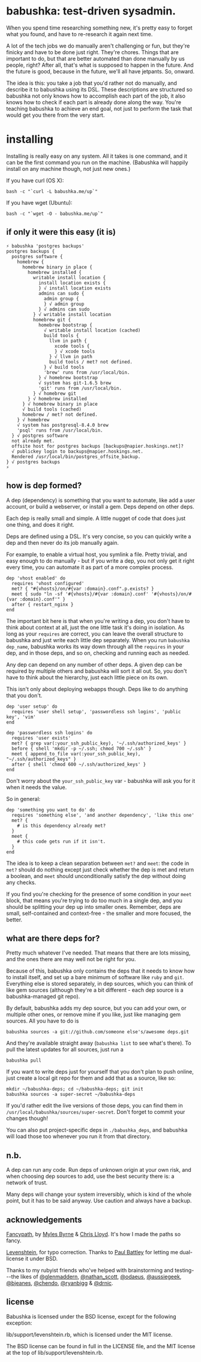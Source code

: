 # babushka: test-driven sysadmin.

When you spend time researching something new, it's pretty easy to forget what you found, and have to re-research it again next time.

A lot of the tech jobs we do manually aren't challenging or fun, but they're finicky and have to be done just right. They're chores. Things that are important to do, but that are better automated than done manually by us people, right? After all, that's what is supposed to happen in the future. And the future is good, because in the future, we'll all have jetpants. So, onward.

The idea is this: you take a job that you'd rather not do manually, and describe it to babushka using its DSL. These descriptions are structured so babushka not only knows how to accomplish each part of the job, it also knows how to check if each part is already done along the way. You're teaching babushka to achieve an end goal, not just to perform the task that would get you there from the very start.


# installing

Installing is really easy on any system. All it takes is one command, and it can be the first command you run on the machine. (Babushka will happily install on any machine though, not just new ones.)

If you have curl (OS X):

    bash -c "`curl -L babushka.me/up`"

If you have wget (Ubuntu):

    bash -c "`wget -O - babushka.me/up`"


## if only it were this easy (it is)

    ⚡ babushka 'postgres backups'
    postgres backups {
      postgres software {
        homebrew {
          homebrew binary in place {
            homebrew installed {
              writable install location {
                install location exists {
                } √ install location exists
                admins can sudo {
                  admin group {
                  } √ admin group
                } √ admins can sudo
              } √ writable install location
              homebrew git {
                homebrew bootstrap {
                  √ writable install location (cached)
                  build tools {
                    llvm in path {
                      xcode tools {
                      } √ xcode tools
                    } √ llvm in path
                    build tools / met? not defined.
                  } √ build tools
                  'brew' runs from /usr/local/bin.
                } √ homebrew bootstrap
                √ system has git-1.6.5 brew
                'git' runs from /usr/local/bin.
              } √ homebrew git
            } √ homebrew installed
          } √ homebrew binary in place
          √ build tools (cached)
          homebrew / met? not defined.
        } √ homebrew
        √ system has postgresql-8.4.0 brew
        'psql' runs from /usr/local/bin.
      } √ postgres software
      not already met.
      offsite host for postgres backups [backups@napier.hoskings.net]? 
      √ publickey login to backups@napier.hoskings.net.
      Rendered /usr/local/bin/postgres_offsite_backup.
    } √ postgres backups
    ⚡


## how is dep formed?

A dep (dependency) is something that you want to automate, like add a user account, or build a webserver, or install a gem. Deps depend on other deps.

Each dep is really small and simple. A little nugget of code that does just one thing, and does it right.

Deps are defined using a DSL. It's very concise, so you can quickly write a dep and then never do its job manually again.

For example, to enable a virtual host, you symlink a file. Pretty trivial, and easy enough to do manually - but if you write a dep, you not only get it right every time, you can automate it as part of a more complex process.

    dep 'vhost enabled' do
      requires 'vhost configured'
      met? { "#{vhosts}/on/#{var :domain}.conf".p.exists? }
      meet { sudo "ln -sf '#{vhosts}/#{var :domain}.conf' '#{vhosts}/on/#{var :domain}.conf'" }
      after { restart_nginx }
    end

The important bit here is that when you're writing a dep, you don't have to think about context at all, just the one little task it's doing in isolation. As long as your `requires` are correct, you can leave the overall structure to babushka and just write each little dep separately. When you run `babushka dep_name`, babushka works its way down through all the `requires` in your dep, and in those deps, and so on, checking and running each as needed.

Any dep can depend on any number of other deps. A given dep can be required by multiple others and babushka will sort it all out. So, you don't have to think about the hierarchy, just each little piece on its own.

This isn't only about deploying webapps though. Deps like to do anything that you don't.

    dep 'user setup' do
      requires 'user shell setup', 'passwordless ssh logins', 'public key', 'vim'
    end

    dep 'passwordless ssh logins' do
      requires 'user exists'
      met? { grep var(:your_ssh_public_key), '~/.ssh/authorized_keys' }
      before { shell 'mkdir -p ~/.ssh; chmod 700 ~/.ssh' }
      meet { append_to_file var(:your_ssh_public_key), "~/.ssh/authorized_keys" }
      after { shell 'chmod 600 ~/.ssh/authorized_keys' }
    end

Don't worry about the `your_ssh_public_key` var - babushka will ask you for it when it needs the value.

So in general:

    dep 'something you want to do' do
      requires 'something else', 'and another dependency', 'like this one'
      met? {
        # is this dependency already met?
      }
      meet {
        # this code gets run if it isn't.
      }
    end

The idea is to keep a clean separation between `met?` and `meet`: the code in `met?` should do nothing except just check whether the dep is met and return a boolean, and `meet` should unconditionally satisfy the dep without doing any checks.

If you find you're checking for the presence of some condition in your `meet` block, that means you're trying to do too much in a single dep, and you should be splitting your dep up into smaller ones. Remember, deps are small, self-contained and context-free - the smaller and more focused, the better.


## what are there deps for?

Pretty much whatever I've needed. That means that there are lots missing, and the ones there are may well not be right for you.

Because of this, babushka only contains the deps that it needs to know how to install itself, and set up a bare minimum of software like `ruby` and `git`. Everything else is stored separately, in dep sources, which you can think of like gem sources (although they're a bit different - each dep source is a babushka-managed git repo).

By default, babushka adds my dep source, but you can add your own, or multiple other ones, or remove mine if you like, just like managing gem sources. All you have to do is

    babushka sources -a git://github.com/someone else's/awesome deps.git

And they're available straight away (`babushka list` to see what's there). To pull the latest updates for all sources, just run a

    babushka pull

If you want to write deps just for yourself that you don't plan to push online, just create a local git repo for them and add that as a source, like so:

    mkdir ~/babushka-deps; cd ~/babushka-deps; git init
    babushka sources -a super-secret ~/babushka-deps

If you'd rather edit the live versions of those deps, you can find them in `/usr/local/babushka/sources/super-secret`. Don't forget to commit your changes though!

You can also put project-specific deps in `./babushka_deps`, and babushka will load those too whenever you run it from that directory.


## n.b.

A dep can run any code. Run deps of unknown origin at your own risk, and when choosing dep sources to add, use the best security there is: a network of trust.

Many deps will change your system irreversibly, which is kind of the whole point, but it has to be said anyway. Use caution and always have a backup.


## acknowledgements

[Fancypath](http://github.com/tred/fancypath/), by [Myles Byrne](http://www.myles.id.au/) & [Chris Lloyd](http://thelincolnshirepoacher.com/). It's how I made the paths so fancy.

[Levenshtein](http://raa.ruby-lang.org/project/levenshtein/), for typo correction. Thanks to [Paul Battley](http://twitter.com/threedaymonk) for letting me dual-license it under BSD.

Thanks to my rubyist friends who've helped with brainstorming and testing---the likes of [@glenmaddern](http://twitter.com/glenmaddern), [@nathan_scott](http://twitter.com/nathan_scott), [@odaeus](http://twitter.com/odaeus), [@aussiegeek](http://twitter.com/aussiegeek), [@bjeanes](http://twitter.com/bjeanes), [@chendo](http://twitter.com/chendo), [@ryanbigg](http://twitter.com/ryanbigg) & [@drnic](http://twitter.com/drnic).


## license

Babushka is licensed under the BSD license, except for the following exception:

lib/support/levenshtein.rb, which is licensed under the MIT license.

The BSD license can be found in full in the LICENSE file, and the MIT license at the top of lib/support/levenshtein.rb.
